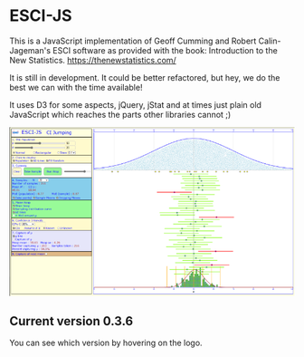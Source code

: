 # ESCI-JS

This is a JavaScript implementation of Geoff Cumming and Robert Calin-Jageman's ESCI software as provided with the book: Introduction to the New Statistics.
https://thenewstatistics.com/

It is still in development. It could be better refactored, but hey, we do the best we can with the time available!

It uses D3 for some aspects, jQuery, jStat and at times just plain old JavaScript which reaches the parts other libraries cannot ;)

![The ESCI-JS web paget](images/ESCIView.png?raw=true "ESCI Web page")


## Current version 0.3.6   

You can see which version by hovering on the logo.



